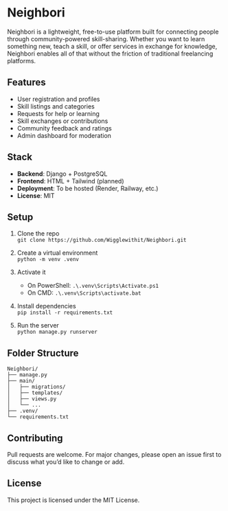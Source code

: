 # Neighbori

Neighbori is a lightweight, free-to-use platform built for connecting people through community-powered skill-sharing. 
Whether you want to learn something new, teach a skill, or offer services in exchange for knowledge, Neighbori enables all of that without the friction of traditional freelancing platforms.

##  Features

- User registration and profiles
- Skill listings and categories
- Requests for help or learning
- Skill exchanges or contributions
- Community feedback and ratings
- Admin dashboard for moderation

## Stack

- **Backend**: Django + PostgreSQL
- **Frontend**: HTML + Tailwind (planned)
- **Deployment**: To be hosted (Render, Railway, etc.)
- **License**: MIT

## Setup

1. Clone the repo  
   `git clone https://github.com/Wigglewithit/Neighbori.git`

2. Create a virtual environment  
   `python -m venv .venv`

3. Activate it  
   - On PowerShell: `.\.venv\Scripts\Activate.ps1`
   - On CMD: `.\.venv\Scripts\activate.bat`

4. Install dependencies  
   `pip install -r requirements.txt`

5. Run the server  
   `python manage.py runserver`

##  Folder Structure

```
Neighbori/
├── manage.py
├── main/
│   ├── migrations/
│   ├── templates/
│   ├── views.py
│   └── ...
├── .venv/
└── requirements.txt
```

## Contributing

Pull requests are welcome. For major changes, please open an issue first to discuss what you’d like to change or add.

##  License

This project is licensed under the MIT License.
